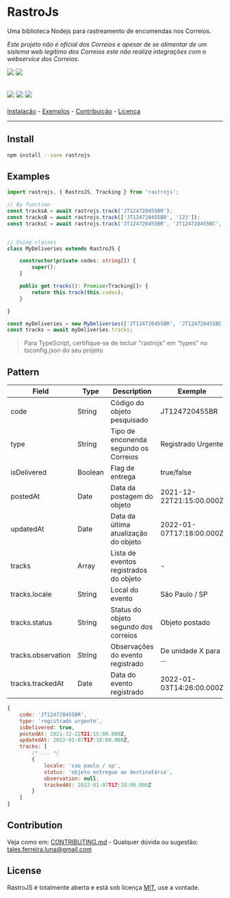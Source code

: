 # RastroJs
Uma biblioteca Nodejs para rastreamento de encomendas nos Correios.

*Este projeto não é oficial dos Correios e apesar de se alimentar de um sistema web legítimo dos Correios este não realiza integrações com o webservice dos Correios.*

![](https://img.shields.io/badge/Node.js-339933?style=flat&logo=nodedotjs&logoColor=white)
![](https://img.shields.io/npm/l/rastrojs?color=blue&label=License)

![](https://img.shields.io/npm/dm/rastrojs?label=Downloads&logo=npm)
![](https://img.shields.io/github/issues/talesluna/rastrojs?color=red&label=Issues&logo=github&logoColor=white)
![](https://img.shields.io/github/stars/talesluna/rastrojs?color=yellow&label=Stars&logo=github)
---

[Instalação](#install) - [Exemplos](#examples) - [Contribuição](#contribution) - [Licença](#license)

----

## Install

```sh
npm install --save rastrojs
```

## Examples

```ts
import rastrojs, { RastroJS, Tracking } from 'rastrojs';

// By function
const tracksA = await rastrojs.track('JT124720455BR');
const tracksB = await rastrojs.track(['JT124720455BR', '123']);
const tracksC = await rastrojs.track('JT124720455BR', 'JT124720455BC', '123');


// Using classes
class MyDeliveries extends RastroJS {

    constructor(private codes: string[]) {
        super();
    }

    public get tracks(): Promise<Tracking[]> {
        return this.track(this.codes);
    }

}

const myDeliveries = new MyDeliveries(['JT124720455BR', 'JT124720455BC', '123']);
const tracks = await myDeliveries.tracks;

```

> Para TypeScript, certifique-se de incluir "rastrojs" em "types" no tsconfig.json do seu projeto

## Pattern

|Field|Type|Description|Exemple
|-|-|-|-|
|code|String|Código do objeto pesquisado|JT124720455BR
|type|String|Tipo de enconenda segundo os Correios|Registrado Urgente
|isDelivered|Boolean|Flag de entrega|true/false
|postedAt|Date|Data da postagem do objeto|2021-12-22T21:15:00.000Z
|updatedAt|Date|Data da última atualização do objeto|2022-01-07T17:18:00.000Z
|tracks|Array| Lista de eventos registrados do objeto|-
|tracks.locale|String|Local do evento|São Paulo / SP
|tracks.status|String|Status do objeto segundo dos correios|Objeto postado
|tracks.observation|String|Observações do evento registrado|De unidade X para ...
|tracks.trackedAt|Date|Data do evento registrado|2022-01-03T14:26:00.000Z

```js
{
    code: 'JT124720455BR',
    type: 'registrado urgente',
    isDelivered: true,
    postedAt: 2021-12-22T21:15:00.000Z,
    updatedAt: 2022-01-07T17:18:00.000Z,
    tracks: [
        /* ... */
        {
            locale: 'sao paulo / sp',
            status: 'objeto entregue ao destinatário',
            observation: null,
            trackedAt: 2022-01-07T17:18:00.000Z
        }
    ]
}
```

## Contribution

Veja como em: [CONTRIBUTING.md](./CONTRIBUTING.md) - Qualquer dúvida ou sugestão: tales.ferreira.luna@gmail.com

## License

RastroJS é totalmente aberta e está sob licença [MIT](./LICENSE), use a vontade.
